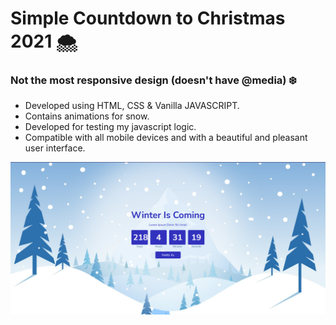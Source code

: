 # Simple Countdown to Christmas 2021 🌨
###  Not the most responsive design (doesn't have @media) ❄️

- Developed using HTML, CSS & Vanilla JAVASCRIPT.
- Contains animations for snow.
- Developed for testing my javascript logic.
- Compatible with all mobile devices and with a beautiful and pleasant user interface.

![for-fun](/preview.png)
